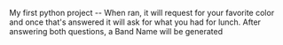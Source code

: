 My first python project --
When ran, it will request for your favorite color and once that's answered it will ask for what you had for lunch. 
After answering both questions, a Band Name will be generated
